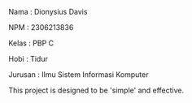 Nama : Dionysius Davis

NPM : 2306213836

Kelas : PBP C

Hobi : Tidur

Jurusan : Ilmu Sistem Informasi Komputer

This project is designed to be 'simple' and effective.
